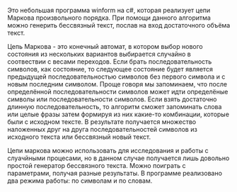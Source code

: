 Это небольшая программа winform на c#, которая реализует цепи Маркова произвольного порядка. При помощи данного алгоритма можно генерить бессвязный текст, послав на вход достаточного объёма текст.

Цепь Маркова - это конечный автомат, в котором выбор нового состояния из нескольких вариантов выбирается случайно в соотвествии с весами переходов. Если брать последовательность символов, как состояние, то следующее состояние будет является предыдущей последовательностью символов без первого символа и с новым последним символом. Проще говоря мы запоминаем, что после определённой последовательности символов может идти определёные символы или последовательности символов. Если взять достаточно длинную последовательность, то алгоритм сможет запоминать слова или целые фразы затем формируя из них какие-то комбинации, которые были с исходном тексте. В результате получается множество наложенных друг на друга последовательностей символов из исходного текста или бессвязный новый текст.

Цепи маркова можно использовать для исследования и работы с слуачйными процесами, но в данном случае получается лишь довольно простой генератор бессвязного текста. Можно поиграть с параметрами, получая разные результаты. В программе реализовано два режима работы: по символам и по словам.

